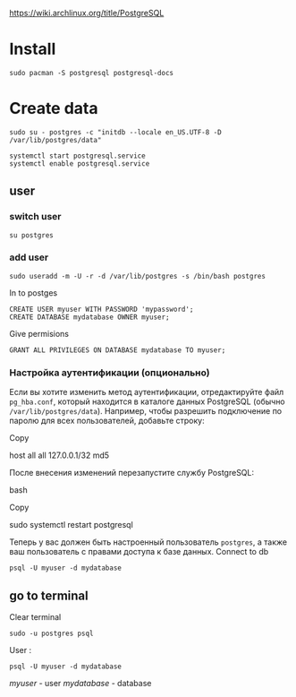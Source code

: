 https://wiki.archlinux.org/title/PostgreSQL
# Install
```
sudo pacman -S postgresql postgresql-docs
```

# Create data
```
sudo su - postgres -c "initdb --locale en_US.UTF-8 -D /var/lib/postgres/data"
```
```
systemctl start postgresql.service 
systemctl enable postgresql.service 
```
## user
### switch user
```
su postgres
```

### add user
```
sudo useradd -m -U -r -d /var/lib/postgres -s /bin/bash postgres
```

In to postges
```
CREATE USER myuser WITH PASSWORD 'mypassword';
CREATE DATABASE mydatabase OWNER myuser;
```

Give permisions
```
GRANT ALL PRIVILEGES ON DATABASE mydatabase TO myuser;
```
### Настройка аутентификации (опционально)

Если вы хотите изменить метод аутентификации, отредактируйте файл `pg_hba.conf`, который находится в каталоге данных PostgreSQL (обычно `/var/lib/postgres/data`). Например, чтобы разрешить подключение по паролю для всех пользователей, добавьте строку:

Copy

host    all             all             127.0.0.1/32            md5

После внесения изменений перезапустите службу PostgreSQL:

bash

Copy

sudo systemctl restart postgresql

Теперь у вас должен быть настроенный пользователь `postgres`, а также ваш пользователь с правами доступа к базе данных.
Connect to db
```
psql -U myuser -d mydatabase
```
## go to terminal
Clear terminal
```
sudo -u postgres psql
```

User :
```
psql -U myuser -d mydatabase
```
*myuser* - user
*mydatabase* - database